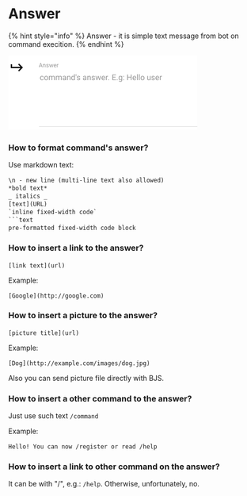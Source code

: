 # Answer

{% hint style="info" %}
Answer - it is simple text message from bot on command execition.
{% endhint %}

![Answer can be modified on command editing ](../.gitbook/assets/image%20%2834%29.png)

### How to format command's answer?

Use markdown text:

```text
\n - new line (multi-line text also allowed)
*bold text*
_ italics _
[text](URL)
`inline fixed-width code`
```text
pre-formatted fixed-width code block
```



### How to insert a link to the answer?

```text
[link text](url)
```

Example:

```text
[Google](http://google.com)
```



### How to insert a picture to the answer?

```text
[picture title](url)
```

Example:

```text
[Dog](http://example.com/images/dog.jpg)
```

Also you can send picture file directly with BJS.



### How to insert a other command to the answer?

Just use such text `/command`

Example:

```text
Hello! You can now /register or read /help
```

### How to insert a link to other command on the answer?

It can be with "/", e.g.: `/help`. Otherwise, unfortunately, no.

